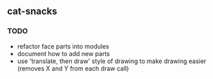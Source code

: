 ## cat-snacks

### TODO

- refactor face parts into modules
- document how to add new parts
- use 'translate, then draw' style of drawing to make drawing easier
  (removes X and Y from each draw call)
